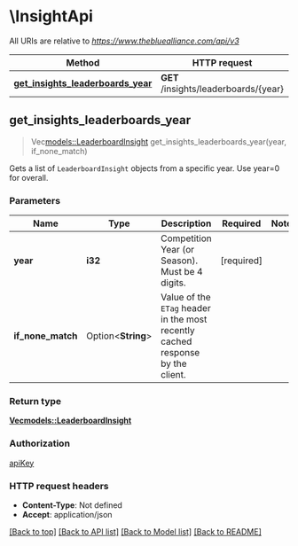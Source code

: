 # \InsightApi

All URIs are relative to *https://www.thebluealliance.com/api/v3*

Method | HTTP request | Description
------------- | ------------- | -------------
[**get_insights_leaderboards_year**](InsightApi.md#get_insights_leaderboards_year) | **GET** /insights/leaderboards/{year} | 



## get_insights_leaderboards_year

> Vec<models::LeaderboardInsight> get_insights_leaderboards_year(year, if_none_match)


Gets a list of `LeaderboardInsight` objects from a specific year. Use year=0 for overall.

### Parameters


Name | Type | Description  | Required | Notes
------------- | ------------- | ------------- | ------------- | -------------
**year** | **i32** | Competition Year (or Season). Must be 4 digits. | [required] |
**if_none_match** | Option<**String**> | Value of the `ETag` header in the most recently cached response by the client. |  |

### Return type

[**Vec<models::LeaderboardInsight>**](LeaderboardInsight.md)

### Authorization

[apiKey](../README.md#apiKey)

### HTTP request headers

- **Content-Type**: Not defined
- **Accept**: application/json

[[Back to top]](#) [[Back to API list]](../README.md#documentation-for-api-endpoints) [[Back to Model list]](../README.md#documentation-for-models) [[Back to README]](../README.md)


